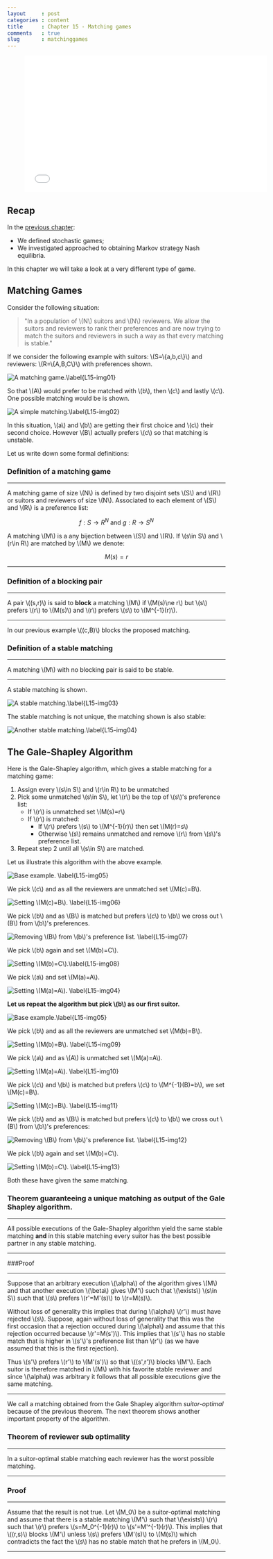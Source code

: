 ```yaml
---
layout     : post
categories : content
title      : Chapter 15 - Matching games
comments   : true
slug       : matchinggames
---
```


<div class="video">
    <figure>
    <iframe width="560" height="315" src="//www.youtube.com/embed/ZMK3qW4ZHqI" frameborder="0" allowfullscreen></iframe>
    </figure>
</div>

## Recap

In the [previous chapter]({{site.baseurl}}/Content/Chapter_14_Stochastic_games.md):

- We defined stochastic games;
- We investigated approached to obtaining Markov strategy Nash equilibria.

In this chapter we will take a look at a very different type of game.

## Matching Games

Consider the following situation:

> "In a population of \\(N\\) suitors and \\(N\\) reviewers. We allow the suitors and reviewers to rank their preferences and are now trying to match the suitors and reviewers in such a way as that every matching is stable."

If we consider the following example with suitors: \\(S=\\{a,b,c\\}\\) and reviewers: \\(R=\\{A,B,C\\}\\) with preferences shown.

![A matching game.\label{L15-img01}]({{site.baseurl}}/Content/images/L15-img01.png)

So that \\(A\\) would prefer to be matched with \\(b\\), then \\(c\\) and lastly \\(c\\). One possible matching would be is shown.

![A simple matching.\label{L15-img02}]({{site.baseurl}}/Content/images/L15-img02.png)

In this situation, \\(a\\) and \\(b\\) are getting their first choice and \\(c\\) their second choice. However \\(B\\) actually prefers \\(c\\) so that matching is unstable.

Let us write down some formal definitions:

### Definition of a matching game

---

A matching game of size \\(N\\) is defined by two disjoint sets \\(S\\) and \\(R\\) or suitors and reviewers of size \\(N\\). Associated to each element of \\(S\\) and \\(R\\) is a preference list:

$$f:S\to R^N\text{ and }g:R\to S^N$$

A matching \\(M\\) is a any bijection between \\(S\\) and \\(R\\). If \\(s\in S\\) and \\(r\in R\\) are matched by \\(M\\) we denote:

$$M(s)=r$$

---

### Definition of a blocking pair

---

A pair \\((s,r)\\) is said to **block** a matching \\(M\\) if \\(M(s)\ne r\\) but \\(s\\) prefers \\(r\\) to \\(M(s)\\) and \\(r\\) prefers \\(s\\) to \\(M^{-1}(r)\\).

---

In our previous example \\((c,B)\\) blocks the proposed matching.

### Definition of a stable matching

---

A matching \\(M\\) with no blocking pair is said to be stable.

---

A stable matching is shown.

![A stable matching.\label{L15-img03}]({{site.baseurl}}/Content/images/L15-img03.png)

The stable matching is not unique, the matching shown is also stable:

![Another stable matching.\label{L15-img04}]({{site.baseurl}}/Content/images/L15-img04.png)

## The Gale-Shapley Algorithm

Here is the Gale-Shapley algorithm, which gives a stable matching for a matching game:

1. Assign every \\(s\in S\\) and \\(r\in R\\) to be unmatched
2. Pick some unmatched \\(s\in S\\), let \\(r\\) be the top of \\(s\\)'s preference list:
    - If \\(r\\) is unmatched set \\(M(s)=r\\)
    - If \\(r\\) is matched:
        - If \\(r\\) prefers \\(s\\) to \\(M^{-1}(r)\\) then set \\(M(r)=s\\)
        - Otherwise \\(s\\) remains unmatched and remove \\(r\\) from \\(s\\)'s preference list.
3. Repeat step 2 until all \\(s\in S\\) are matched.

Let us illustrate this algorithm with the above example.

![Base example. \label{L15-img05}]({{site.baseurl}}/Content/images/L15-img05.png)

We pick \\(c\\) and as all the reviewers are unmatched set \\(M(c)=B\\).

![Setting \\(M(c)=B\\). \label{L15-img06}]({{site.baseurl}}/Content/images/L15-img06.png)

We pick \\(b\\) and as \\(B\\) is matched but prefers \\(c\\) to \\(b\\) we cross out \\(B\\) from \\(b\\)'s preferences.

![Removing \\(B\\) from \\(b\\)'s preference list. \label{L15-img07}]({{site.baseurl}}/Content/images/L15-img07.png)

We pick \\(b\\) again and set \\(M(b)=C\\).

![Setting \\(M(b)=C\\).\label{L15-img08}]({{site.baseurl}}/Content/images/L15-img08.png)

We pick \\(a\\) and set \\(M(a)=A\\).

![Setting \\(M(a)=A\\). \label{L15-img04}]({{site.baseurl}}/Content/images/L15-img04.png)

**Let us repeat the algorithm but pick \\(b\\) as our first suitor.**

![Base example.\label{L15-img05}]({{site.baseurl}}/Content/images/L15-img05.png)

We pick \\(b\\) and as all the reviewers are unmatched set \\(M(b)=B\\).

![Setting \\(M(b)=B\\). \label{L15-img09}]({{site.baseurl}}/Content/images/L15-img09.png)

We pick \\(a\\) and as \\(A\\) is unmatched set \\(M(a)=A\\).

![Setting \\(M(a)=A\\). \label{L15-img10}]({{site.baseurl}}/Content/images/L15-img10.png)

We pick \\(c\\) and \\(b\\) is matched but prefers \\(c\\) to \\(M^{-1}(B)=b\\), we set \\(M(c)=B\\).

![Setting \\(M(c)=B\\). \label{L15-img11}]({{site.baseurl}}/Content/images/L15-img11.png)

We pick \\(b\\) and as \\(B\\) is matched but prefers \\(c\\) to \\(b\\) we cross out \\(B\\) from \\(b\\)'s preferences:

![Removing \\(B\\) from \\(b\\)'s preference list. \label{L15-img12}]({{site.baseurl}}/Content/images/L15-img12.png)

We pick \\(b\\) again and set \\(M(b)=C\\).

![Setting \\(M(b)=C\\). \label{L15-img13}]({{site.baseurl}}/Content/images/L15-img13.png)

Both these have given the same matching.

### Theorem guaranteeing a unique matching as output of the Gale Shapley algorithm.

---

All possible executions of the Gale-Shapley algorithm yield the same stable matching **and** in this stable matching every suitor has the best possible partner in any stable matching.

---

###Proof

---

Suppose that an arbitrary execution \\(\alpha\\) of the algorithm gives \\(M\\) and that another execution \\(\beta\\) gives \\(M'\\) such that \\(\exists\\) \\(s\in S\\) such that \\(s\\) prefers \\(r'=M'(s)\\) to \\(r=M(s)\\).

Without loss of generality this implies that during \\(\alpha\\) \\(r'\\) must have rejected \\(s\\). Suppose, again without loss of generality that this was the first occasion that a rejection occured during \\(\alpha\\) and assume that this rejection occurred because \\(r'=M(s')\\). This implies that \\(s'\\) has no stable match that is higher in \\(s'\\)'s preference list than \\(r'\\) (as we have assumed that this is the first rejection).

Thus \\(s'\\) prefers \\(r'\\) to \\(M'(s')\\) so that \\((s',r')\\) blocks \\(M'\\). Each suitor is therefore matched in \\(M\\) with his favorite stable reviewer and since \\(\alpha\\) was arbitrary it follows that all possible executions give the same matching.

---

We call a matching obtained from the Gale Shapley algorithm _suitor-optimal_ because of the previous theorem. The next theorem shows another important property of the algorithm.

### Theorem of reviewer sub optimality

---

In a suitor-optimal stable matching each reviewer has the worst possible matching.

---

### Proof

---

Assume that the result is not true. Let \\(M_0\\) be a suitor-optimal matching
and assume that there is a stable matching \\(M'\\) such that \\(\exists\\)
\\(r\\) such that \\(r\\) prefers \\(s=M_0^{-1}(r)\\) to \\(s'=M'^{-1}(r)\\).
This implies that \\((r,s)\\) blocks \\(M'\\) unless \\(s\\) prefers \\(M'(s)\\)
to \\(M(s)\\) which contradicts the fact the \\(s\\) has no stable match that he prefers in \\(M_0\\).

---
